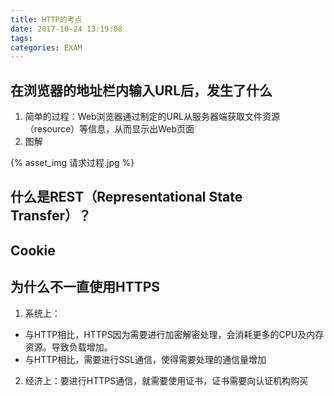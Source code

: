 ```yaml
---
title: HTTP的考点
date: 2017-10-24 13:19:08
tags:
categories: EXAM
---
```


## 在浏览器的地址栏内输入URL后，发生了什么
1. 简单的过程：Web浏览器通过制定的URL从服务器端获取文件资源（resource）等信息，从而显示出Web页面
2. 图解
<div style="width:600px">
{% asset_img 请求过程.jpg %}
</div>

## 什么是REST（Representational State Transfer）？
## Cookie
## 为什么不一直使用HTTPS
1. 系统上：
  * 与HTTP相比，HTTPS因为需要进行加密解密处理，会消耗更多的CPU及内存资源。导致负载增加。
  * 与HTTP相比，需要进行SSL通信，使得需要处理的通信量增加
2. 经济上：要进行HTTPS通信，就需要使用证书，证书需要向认证机构购买
